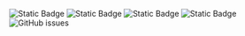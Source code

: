 ![Static Badge](https://img.shields.io/badge/blacklists-60-000000) ![Static Badge](https://img.shields.io/badge/blacklisted-2944820-cc0000) ![Static Badge](https://img.shields.io/badge/whitelisted-2242-00CC00) ![Static Badge](https://img.shields.io/badge/streaming_blacklist-28106-000000) ![GitHub issues](https://img.shields.io/github/issues/fabriziosalmi/blacklists)
